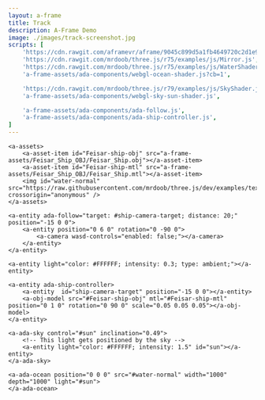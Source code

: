```yaml
---
layout: a-frame
title: Track
description: A-Frame Demo
image: ./images/track-screenshot.jpg
scripts: [
	'https://cdn.rawgit.com/aframevr/aframe/9045c899d5a1fb4649720c2d1e9f530209533f23/dist/aframe.js', # master at the time of writing
	'https://cdn.rawgit.com/mrdoob/three.js/r75/examples/js/Mirror.js', # For a-ada-ocean
	'https://cdn.rawgit.com/mrdoob/three.js/r75/examples/js/WaterShader.js', # For a-ada-ocean
	'a-frame-assets/ada-components/webgl-ocean-shader.js?cb=1',

	'https://cdn.rawgit.com/mrdoob/three.js/r79/examples/js/SkyShader.js', # For the sky/sun
	'a-frame-assets/ada-components/webgl-sky-sun-shader.js',

	'a-frame-assets/ada-components/ada-follow.js',
	'a-frame-assets/ada-components/ada-ship-controller.js',
]
---
```


<a-scene fog="type: linear; color: #ECECEC; far: 100;" isMobile inspector stats>

	<a-assets>
		<a-asset-item id="Feisar-ship-obj" src="a-frame-assets/Feisar_Ship_OBJ/Feisar_Ship.obj"></a-asset-item>
		<a-asset-item id="Feisar-ship-mtl" src="a-frame-assets/Feisar_Ship_OBJ/Feisar_Ship.mtl"></a-asset-item>
		<img id="water-normal" src="https://raw.githubusercontent.com/mrdoob/three.js/dev/examples/textures/waternormals.jpg" crossorigin="anonymous" />
	</a-assets>

	<a-entity ada-follow="target: #ship-camera-target; distance: 20;" position="-15 0 0">
		<a-entity position="0 6 0" rotation="0 -90 0">
			<a-camera wasd-controls="enabled: false;"></a-camera>
		</a-entity>
	</a-entity>

	<a-entity light="color: #FFFFFF; intensity: 0.3; type: ambient;"></a-entity>

	<a-entity ada-ship-controller>
		<a-entity  id="ship-camera-target" position="-15 0 0"></a-entity>
		<a-obj-model src="#Feisar-ship-obj" mtl="#Feisar-ship-mtl" position="0 1 0" rotation="0 90 0" scale="0.05 0.05 0.05"></a-obj-model>
	</a-entity>

	<a-ada-sky control="#sun" inclination="0.49">
		<!-- This light gets positioned by the sky -->
		<a-entity light="color: #FFFFFF; intensity: 1.5" id="sun"></a-entity>
	</a-ada-sky>

	<a-ada-ocean position="0 0 0" src="#water-normal" width="1000" depth="1000" light="#sun">
	</a-ada-ocean>

</a-scene>

<script>

</script>
